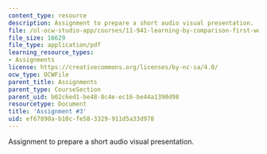 ```yaml
---
content_type: resource
description: Assignment to prepare a short audio visual presentation.
file: /ol-ocw-studio-app/courses/11-941-learning-by-comparison-first-world-third-world-cities-fall-2008/ef67890ab10cfe583329911d5a33d978_MIT11_941f08_assn03.pdf
file_size: 16629
file_type: application/pdf
learning_resource_types:
- Assignments
license: https://creativecommons.org/licenses/by-nc-sa/4.0/
ocw_type: OCWFile
parent_title: Assignments
parent_type: CourseSection
parent_uid: b02c6ed1-be48-8c4e-ec16-be44a1390d98
resourcetype: Document
title: 'Assignment #3'
uid: ef67890a-b10c-fe58-3329-911d5a33d978
---
```

Assignment to prepare a short audio visual presentation.